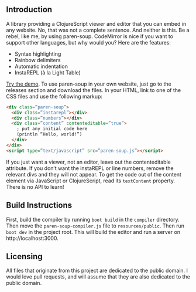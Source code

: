 ## Introduction

A library providing a ClojureScript viewer and editor that you can embed in any website. No, that was not a complete sentence. And neither is this. Be a rebel, like me, by using paren-soup. CodeMirror is nice if you want to support other languages, but why would you? Here are the features:

* Syntax highlighting
* Rainbow delimiters
* Automatic indentation
* InstaREPL (à la Light Table)

[Try the demo](http://oakes.github.io/paren-soup). To use paren-soup in your own website, just go to the releases section and download the files. In your HTML, link to one of the CSS files and use the following markup:
```html
<div class=”paren-soup”>
  <div class=”instarepl”></div>
  <div class=”numbers”></div>
  <div class=”content” contenteditable=”true”>
    ; put any initial code here
    (println “Hello, world!”)
  </div>
</div>
<script type=”text/javascript” src=”paren-soup.js”></script>
```
<script type=”text/javascript” src=”paren-soup.js”></script>
If you just want a viewer, not an editor, leave out the contenteditable attribute. If you don’t want the instaREPL or line numbers, remove the relevant divs and they will not appear. To get the code out of the content element via JavaScript or ClojureScript, read its `textContent` property. There is no API to learn!

## Build Instructions

First, build the compiler by running `boot build` in the `compiler` directory. Then move the `paren-soup-compiler.js` file to `resources/public`. Then run `boot dev` in the project root. This will build the editor and run a server on http://localhost:3000.

## Licensing

All files that originate from this project are dedicated to the public domain. I would love pull requests, and will assume that they are also dedicated to the public domain.
